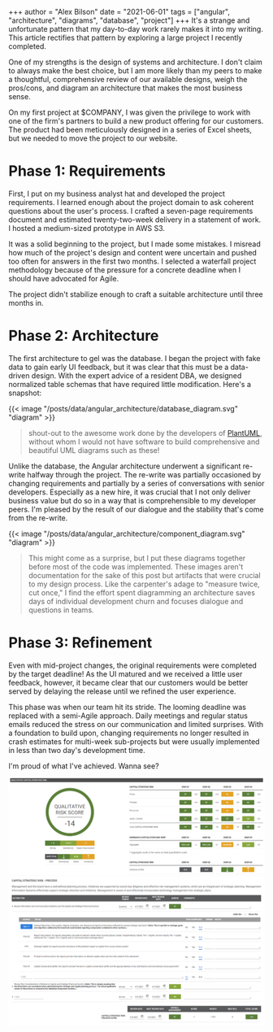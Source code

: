+++
author = "Alex Bilson"
date = "2021-06-01"
tags = ["angular", "architecture", "diagrams", "database", "project"]
+++
It's a strange and unfortunate pattern that my day-to-day work rarely makes it into my writing. This article rectifies that pattern by exploring a large project I recently completed.

One of my strengths is the design of systems and architecture. I don't claim to always make the best choice, but I am more likely than my peers to make a thoughtful, comprehensive review of our available designs, weigh the pros/cons, and diagram an architecture that makes the most business sense.

On my first project at $COMPANY, I was given the privilege to work with one of the firm's partners to build a new product offering for our customers. The product had been meticulously designed in a series of Excel sheets, but we needed to move the project to our website.

# Phase 1: Requirements

First, I put on my business analyst hat and developed the project requirements. I learned enough about the project domain to ask coherent questions about the user's process. I crafted a seven-page requirements document and estimated twenty-two-week delivery in a statement of work. I hosted a medium-sized prototype in AWS S3.

It was a solid beginning to the project, but I made some mistakes. I misread how much of the project's design and content were uncertain and pushed too often for answers in the first two months. I selected a waterfall project methodology because of the pressure for a concrete deadline when I should have advocated for Agile.

The project didn't stabilize enough to craft a suitable architecture until three months in.

# Phase 2: Architecture

The first architecture to gel was the database. I began the project with fake data to gain early UI feedback, but it was clear that this must be a data-driven design. With the expert advice of a resident DBA, we designed normalized table schemas that have required little modification. Here's a snapshot:

{{< image "/posts/data/angular_architecture/database_diagram.svg" "diagram" >}}

> shout-out to the awesome work done by the developers of [PlantUML](https://github.com/plantuml/plantuml), without whom I would not have software to build comprehensive and beautiful UML diagrams such as these!

Unlike the database, the Angular architecture underwent a significant re-write halfway through the project. The re-write was partially occasioned by changing requirements and partially by a series of conversations with senior developers. Especially as a new hire, it was crucial that I not only deliver business value but do so in a way that is comprehensible to my developer peers. I'm pleased by the result of our dialogue and the stability that's come from the re-write.

{{< image "/posts/data/angular_architecture/component_diagram.svg" "diagram" >}}

> This might come as a surprise, but I put these diagrams together before most of the code was implemented. These images aren't documentation for the sake of this post but artifacts that were crucial to my design process. Like the carpenter's adage to "measure twice, cut once," I find the effort spent diagramming an architecture saves days of individual development churn and focuses dialogue and questions in teams.

# Phase 3: Refinement

Even with mid-project changes, the original requirements were completed by the target deadline! As the UI matured and we received a little user feedback, however, it became clear that our customers would be better served by delaying the release until we refined the user experience.

This phase was when our team hit its stride. The looming deadline was replaced with a semi-Agile approach. Daily meetings and regular status emails reduced the stress on our communication and limited surprises. With a foundation to build upon, changing requirements no longer resulted in crash estimates for multi-week sub-projects but were usually implemented in less than two day's development time.

I'm proud of what I've achieved. Wanna see?

![summary-chart](/posts/data/angular_architecture/summary_chart.png)
![detail-table](/posts/data/angular_architecture/detail_table.png)
